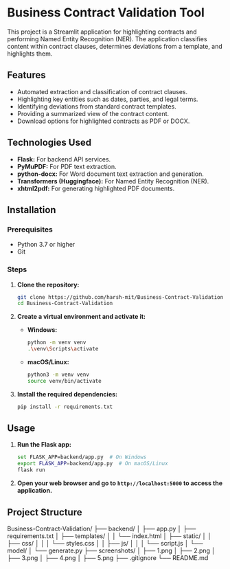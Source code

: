 # Business Contract Validation Tool

This project is a Streamlit application for highlighting contracts and performing Named Entity Recognition (NER). The application classifies content within contract clauses, determines deviations from a template, and highlights them.

## Features
- Automated extraction and classification of contract clauses.
- Highlighting key entities such as dates, parties, and legal terms.
- Identifying deviations from standard contract templates.
- Providing a summarized view of the contract content.
- Download options for highlighted contracts as PDF or DOCX.

## Technologies Used
- **Flask:** For backend API services.
- **PyMuPDF:** For PDF text extraction.
- **python-docx:** For Word document text extraction and generation.
- **Transformers (Huggingface):** For Named Entity Recognition (NER).
- **xhtml2pdf:** For generating highlighted PDF documents.

## Installation

### Prerequisites
- Python 3.7 or higher
- Git

### Steps
1. **Clone the repository:**
   ```sh
   git clone https://github.com/harsh-mit/Business-Contract-Validation.git
   cd Business-Contract-Validation
   ```

2. **Create a virtual environment and activate it:**
   - **Windows:**
     ```sh
     python -m venv venv
     .\venv\Scripts\activate
     ```

   - **macOS/Linux:**
     ```sh
     python3 -m venv venv
     source venv/bin/activate
     ```

3. **Install the required dependencies:**
   ```sh
   pip install -r requirements.txt
   ```

## Usage

1. **Run the Flask app:**
   ```sh
   set FLASK_APP=backend/app.py  # On Windows
   export FLASK_APP=backend/app.py  # On macOS/Linux
   flask run
   ```

2. **Open your web browser and go to `http://localhost:5000` to access the application.**

## Project Structure

Business-Contract-Validation/
├── backend/
│   ├── app.py
│   ├── requirements.txt
│   ├── templates/
│   │   └── index.html
│   ├── static/
│   │   ├── css/
│   │   │   └── styles.css
│   │   ├── js/
│   │   │   └── script.js
│   └── model/
│       └── generate.py
├── screenshots/
│   ├── 1.png
│   ├── 2.png
│   ├── 3.png
│   ├── 4.png
│   ├── 5.png
├── .gitignore
└── README.md



